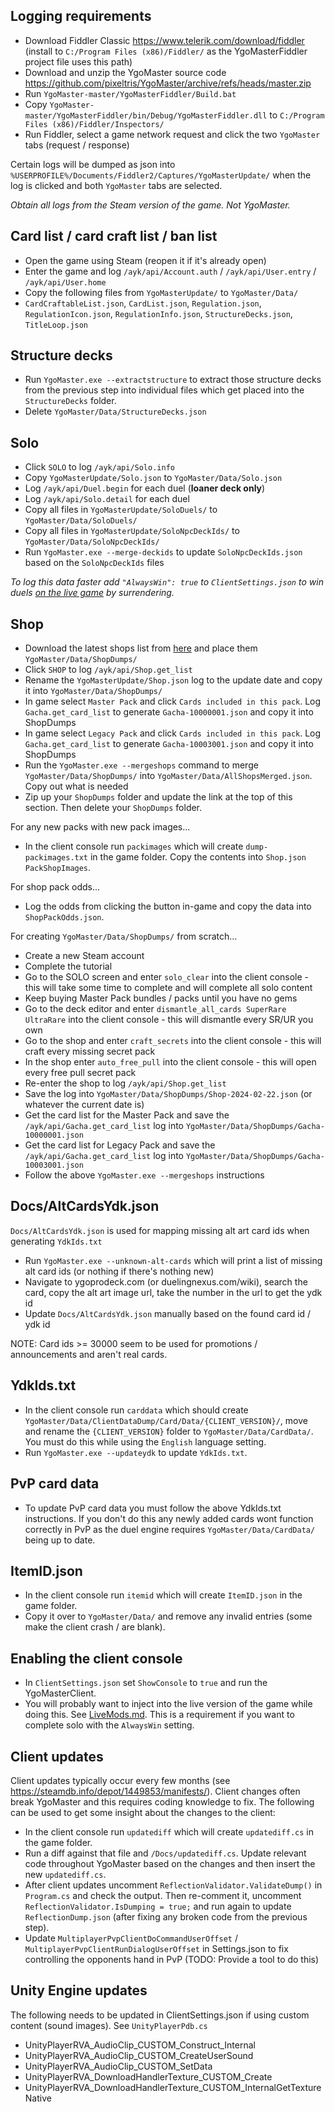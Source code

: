 ## Logging requirements

- Download Fiddler Classic https://www.telerik.com/download/fiddler (install to `C:/Program Files (x86)/Fiddler/` as the YgoMasterFiddler project file uses this path)
- Download and unzip the YgoMaster source code https://github.com/pixeltris/YgoMaster/archive/refs/heads/master.zip
- Run `YgoMaster-master/YgoMasterFiddler/Build.bat`
- Copy `YgoMaster-master/YgoMasterFiddler/bin/Debug/YgoMasterFiddler.dll` to `C:/Program Files (x86)/Fiddler/Inspectors/`
- Run Fiddler, select a game network request and click the two `YgoMaster` tabs (request / response)

Certain logs will be dumped as json into `%USERPROFILE%/Documents/Fiddler2/Captures/YgoMasterUpdate/` when the log is clicked and both `YgoMaster` tabs are selected.

*Obtain all logs from the Steam version of the game. Not YgoMaster.*

## Card list / card craft list / ban list

- Open the game using Steam (reopen it if it's already open)
- Enter the game and log `/ayk/api/Account.auth` / `/ayk/api/User.entry` / `/ayk/api/User.home`
- Copy the following files from `YgoMasterUpdate/` to `YgoMaster/Data/`
- `CardCraftableList.json`, `CardList.json`, `Regulation.json`, `RegulationIcon.json`, `RegulationInfo.json`, `StructureDecks.json`, `TitleLoop.json`

## Structure decks

- Run `YgoMaster.exe --extractstructure` to extract those structure decks from the previous step into individual files which get placed into the `StructureDecks` folder.
- Delete `YgoMaster/Data/StructureDecks.json`

## Solo

- Click `SOLO` to log `/ayk/api/Solo.info`
- Copy `YgoMasterUpdate/Solo.json` to `YgoMaster/Data/Solo.json`
- Log `/ayk/api/Duel.begin` for each duel (**loaner deck only**)
- Log `/ayk/api/Solo.detail` for each duel
- Copy all files in `YgoMasterUpdate/SoloDuels/` to `YgoMaster/Data/SoloDuels/`
- Copy all files in `YgoMasterUpdate/SoloNpcDeckIds/` to `YgoMaster/Data/SoloNpcDeckIds/`
- Run `YgoMaster.exe --merge-deckids` to update `SoloNpcDeckIds.json` based on the `SoloNpcDeckIds` files

*To log this data faster add `"AlwaysWin": true` to `ClientSettings.json` to win duels [on the live game](LiveMods.md) by surrendering.*

## Shop

- Download the latest shops list from [here](https://github.com/pixeltris/YgoMaster/issues/129) and place them `YgoMaster/Data/ShopDumps/`
- Click `SHOP` to log `/ayk/api/Shop.get_list`
- Rename the `YgoMasterUpdate/Shop.json` log to the update date and copy it into `YgoMaster/Data/ShopDumps/`
- In game select `Master Pack` and click `Cards included in this pack`. Log `Gacha.get_card_list` to generate `Gacha-10000001.json` and copy it into ShopDumps
- In game select `Legacy Pack` and click `Cards included in this pack`. Log `Gacha.get_card_list` to generate `Gacha-10003001.json` and copy it into ShopDumps
- Run the `YgoMaster.exe --mergeshops` command to merge `YgoMaster/Data/ShopDumps/` into `YgoMaster/Data/AllShopsMerged.json`. Copy out what is needed
- Zip up your `ShopDumps` folder and update the link at the top of this section. Then delete your `ShopDumps` folder.

For any new packs with new pack images...

- In the client console run `packimages` which will create `dump-packimages.txt` in the game folder. Copy the contents into `Shop.json` `PackShopImages`.

For shop pack odds...

- Log the odds from clicking the button in-game and copy the data into `ShopPackOdds.json`.

For creating `YgoMaster/Data/ShopDumps/` from scratch...

- Create a new Steam account
- Complete the tutorial
- Go to the SOLO screen and enter `solo_clear` into the client console - this will take some time to complete and will complete all solo content
- Keep buying Master Pack bundles / packs until you have no gems
- Go to the deck editor and enter `dismantle_all_cards SuperRare UltraRare` into the client console - this will dismantle every SR/UR you own
- Go to the shop and enter `craft_secrets` into the client console - this will craft every missing secret pack
- In the shop enter `auto_free_pull` into the client console - this will open every free pull secret pack
- Re-enter the shop to log `/ayk/api/Shop.get_list`
- Save the log into `YgoMaster/Data/ShopDumps/Shop-2024-02-22.json` (or whatever the current date is)
- Get the card list for the Master Pack and save the `/ayk/api/Gacha.get_card_list` log into `YgoMaster/Data/ShopDumps/Gacha-10000001.json`
- Get the card list for Legacy Pack and save the `/ayk/api/Gacha.get_card_list` log into `YgoMaster/Data/ShopDumps/Gacha-10003001.json`
- Follow the above `YgoMaster.exe --mergeshops` instructions

## Docs/AltCardsYdk.json

`Docs/AltCardsYdk.json` is used for mapping missing alt art card ids when generating `YdkIds.txt`

- Run `YgoMaster.exe --unknown-alt-cards` which will print a list of missing alt card ids (or nothing if there's nothing new)
- Navigate to ygoprodeck.com (or duelingnexus.com/wiki), search the card, copy the alt art image url, take the number in the url to get the ydk id
- Update `Docs/AltCardsYdk.json` manually based on the found card id / ydk id

NOTE: Card ids >= 30000 seem to be used for promotions / announcements and aren't real cards.

## YdkIds.txt

- In the client console run `carddata` which should create `YgoMaster/Data/ClientDataDump/Card/Data/{CLIENT_VERSION}/`, move and rename the `{CLIENT_VERSION}` folder to `YgoMaster/Data/CardData/`. You must do this while using the `English` language setting.
- Run `YgoMaster.exe --updateydk` to update `YdkIds.txt`.

## PvP card data

- To update PvP card data you must follow the above YdkIds.txt instructions. If you don't do this any newly added cards wont function correctly in PvP as the duel engine requires `YgoMaster/Data/CardData/` being up to date.

## ItemID.json

- In the client console run `itemid` which will create `ItemID.json` in the game folder.
- Copy it over to `YgoMaster/Data/` and remove any invalid entries (some make the client crash / are blank).

## Enabling the client console

- In `ClientSettings.json` set `ShowConsole` to `true` and run the YgoMasterClient.
- You will probably want to inject into the live version of the game while doing this. See [LiveMods.md](LiveMods.md). This is a requirement if you want to complete solo with the `AlwaysWin` setting.

## Client updates

Client updates typically occur every few months (see https://steamdb.info/depot/1449853/manifests/). Client changes often break YgoMaster and this requires coding knowledge to fix. The following can be used to get some insight about the changes to the client:

- In the client console run `updatediff` which will create `updatediff.cs` in the game folder.
- Run a diff against that file and `/Docs/updatediff.cs`. Update relevant code throughout YgoMaster based on the changes and then insert the new `updatediff.cs`.
- After client updates uncomment `ReflectionValidator.ValidateDump()` in `Program.cs` and check the output. Then re-comment it, uncomment `ReflectionValidator.IsDumping = true;` and run again to update `ReflectionDump.json` (after fixing any broken code from the previous step).
- Update `MultiplayerPvpClientDoCommandUserOffset` / `MultiplayerPvpClientRunDialogUserOffset` in Settings.json to fix controlling the opponents hand in PvP (TODO: Provide a tool to do this)

## Unity Engine updates

The following needs to be updated in ClientSettings.json if using custom content (sound images). See `UnityPlayerPdb.cs`

- UnityPlayerRVA_AudioClip_CUSTOM_Construct_Internal
- UnityPlayerRVA_AudioClip_CUSTOM_CreateUserSound
- UnityPlayerRVA_AudioClip_CUSTOM_SetData
- UnityPlayerRVA_DownloadHandlerTexture_CUSTOM_Create
- UnityPlayerRVA_DownloadHandlerTexture_CUSTOM_InternalGetTextureNative